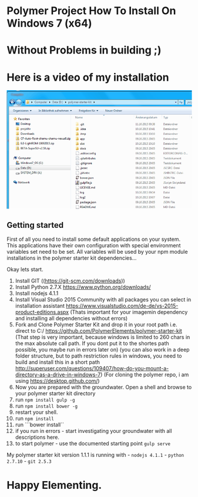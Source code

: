 # Polymer Project How To Install On Windows 7 (x64)
# Without Problems in building ;)


# Here is a video of my installation
![windows-7-x64-screencast.gif](windows-7-x64-screencast.gif)

## Getting started

First of all you need to install some default applications on your system.
This applications have their own configuration with special environment variables set need to be set.
All variables will be used by your npm module installations in the polymer starter kit dependencies...

Okay lets start.

 1. Install GIT ((https://git-scm.com/downloads))
 2. Install Python 2.7.X https://www.python.org/downloads/
 3. Install nodejs 4.1.1
 4. Install Visual Studio 2015 Community with all packages you can select in installation assistant https://www.visualstudio.com/de-de/vs-2015-product-editions.aspx
    (Thats important for your imagemin dependency and installing all dependencies without errors)
 5. Fork and Clone Polymer Starter Kit and drop it in your root path i.e. direct to C:/ https://github.com/PolymerElements/polymer-starter-kit
    (That step is very important, because windows is limited to 260 chars in the max absolute call path. If you dont put it to the shortes path possible, you maybe run in errors later on)
    (you can also work in a deep folder structure, but to path restriction rules in windows, you need to build and install this in a short path http://superuser.com/questions/109407/how-do-you-mount-a-directory-as-a-drive-in-windows-7)
    (For cloning the polymer repo, i am using https://desktop.github.com/)
 6. Now you are prepared with the groundwater. Open a shell and browse to your polymer starter kit directory
 7. run ```npm install gulp -g```
 8. run ```npm install bower -g```
 9. restart your shell.
 10. run ```npm install```
 11. run ```bower install``
 12. if you run in errors - start investigating your groundwater with all descriptions here.
 13. to start polymer - use the documented starting point ```gulp serve```
 
My polymer starter kit version 1.1.1 is running with
    - ```nodejs 4.1.1```
    - ```python 2.7.10```
    - ```git 2.5.3```
    
# Happy Elementing.


